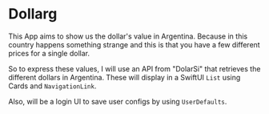 # Dollarg

This App aims to show us the dollar's value in Argentina. Because in this country happens something strange and this is that you have a few different prices for a single dollar.

So to express these values, I will use an API from "DolarSi" that retrieves the different dollars in Argentina. These will display in a SwiftUI `List` using Cards and `NavigationLink`.

Also, will be a login UI to save user configs by using `UserDefaults`.

